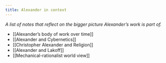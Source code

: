 ```yaml
---
title: Alexander in context
---
```


*A list of notes that reflect on the bigger picture Alexander’s work is part of.*

* [[Alexander’s body of work over time]]
* [[Alexander and Cybernetics]]
* [[Christopher Alexander and Religion]]
* [[Alexander and Lakoff]]
* [[Mechanical-rationalist world view]]